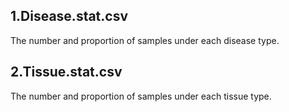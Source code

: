 
1.Disease.stat.csv
------------------------------------------------------------------------------------------------------
The number and proportion of samples under each disease type.


2.Tissue.stat.csv
------------------------------------------------------------------------------------------------------
The number and proportion of samples under each tissue type.

